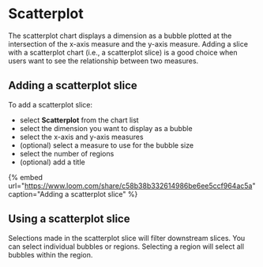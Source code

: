 # Scatterplot

The scatterplot chart displays a dimension as a bubble plotted at the intersection of the x-axis measure and the y-axis measure. Adding a slice with a scatterplot chart \(i.e., a scatterplot slice\) is a good choice when users want to see the relationship between two measures.  

## Adding a scatterplot slice

To add a scatterplot slice:

* select **Scatterplot** from the chart list
* select the dimension you want to display as a bubble 
* select the x-axis and y-axis measures
* \(optional\) select a measure to use for the bubble size
* select the number of regions
* \(optional\) add a title

{% embed url="https://www.loom.com/share/c58b38b332614986be6ee5ccf964ac5a" caption="Adding a scatterplot slice" %}

## Using a scatterplot slice

Selections made in the scatterplot slice will filter downstream slices. You can select individual bubbles or regions. Selecting a region will select all bubbles within the region. 



